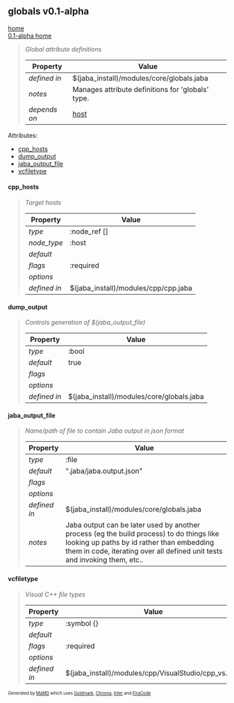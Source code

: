 ## globals v0.1-alpha
[home](../index.html)  
[0.1-alpha home](index.html)

> 
> _Global attribute definitions_
> 
> | Property | Value  |
> |-|-|
> | _defined in_ | $(jaba_install)/modules/core/globals.jaba |
> | _notes_ | Manages attribute definitions for 'globals' type.  |
> | _depends on_ | [host](jaba_type_host.html) |
> 

Attributes:  
- [cpp_hosts](#cpp_hosts)
- [dump_output](#dump_output)
- [jaba_output_file](#jaba_output_file)
- [vcfiletype](#vcfiletype)

<a id="cpp_hosts"></a>
#### cpp_hosts
> _Target hosts_
> 
> | Property | Value  |
> |-|-|
> | _type_ | :node_ref [] |
> | _node_type_ | :host |
> | _default_ |  |
> | _flags_ | :required |
> | _options_ |  |
> | _defined in_ | $(jaba_install)/modules/cpp/cpp.jaba |
>
<a id="dump_output"></a>
#### dump_output
> _Controls generation of $(jaba_output_file)_
> 
> | Property | Value  |
> |-|-|
> | _type_ | :bool |
> | _default_ | true |
> | _flags_ |  |
> | _options_ |  |
> | _defined in_ | $(jaba_install)/modules/core/globals.jaba |
>
<a id="jaba_output_file"></a>
#### jaba_output_file
> _Name/path of file to contain Jaba output in json format_
> 
> | Property | Value  |
> |-|-|
> | _type_ | :file |
> | _default_ | ".jaba/jaba.output.json" |
> | _flags_ |  |
> | _options_ |  |
> | _defined in_ | $(jaba_install)/modules/core/globals.jaba |
> | _notes_ | Jaba output can be later used by another process (eg the build process) to do things like looking up paths by id rather than embedding them in code, iterating over all defined unit tests and invoking them, etc..  |
>
<a id="vcfiletype"></a>
#### vcfiletype
> _Visual C++ file types_
> 
> | Property | Value  |
> |-|-|
> | _type_ | :symbol {} |
> | _default_ |  |
> | _flags_ | :required |
> | _options_ |  |
> | _defined in_ | $(jaba_install)/modules/cpp/VisualStudio/cpp_vs.jaba |
>
<sub><sup>Generated by <a href="https://github.com/ishani/MaMD">MaMD</a> which uses <a href="https://github.com/yuin/goldmark">Goldmark</a>, <a href="https://github.com/alecthomas/chroma">Chroma</a>, <a href="https://rsms.me/inter">Inter</a> and <a href="https://github.com/tonsky/FiraCode">FiraCode</a></sup></sub>
